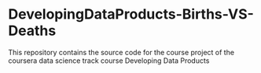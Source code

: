 # DevelopingDataProducts-Births-VS-Deaths
This repository contains the source code for the course project of the coursera data science track course Developing Data Products
